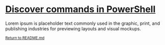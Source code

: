 # [Discover commands in PowerShell](https://docs.microsoft.com/en-us/learn/modules/discover-commands/)

Lorem ipsum is placeholder text commonly used in the graphic, print, and publishing industries for previewing layouts and visual mockups.

<sup>[Return to README.md](/README.md)</sup>